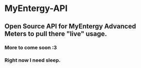 # MyEntergy-API 
## Open Source API for MyEntergy Advanced Meters to pull there "live" usage.


### More to come soon :3 
### Right now I need sleep.
